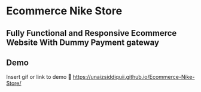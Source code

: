 
# Ecommerce Nike Store
## Fully Functional and Responsive Ecommerce Website With Dummy Payment gateway 


## Demo

Insert gif or link to demo 🔗 
https://unaizsiddiquii.github.io/Ecommerce-Nike-Store/
